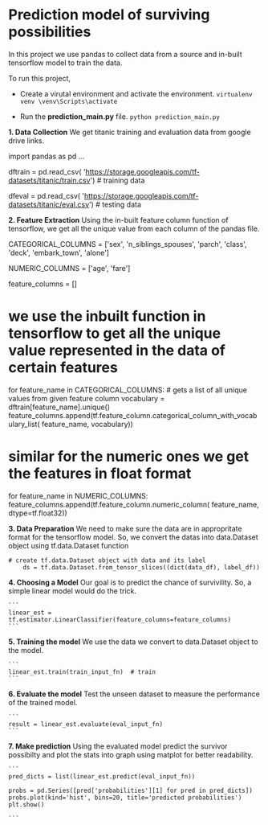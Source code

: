 # Prediction model of surviving possibilities

In this project we use pandas to collect data from a source and in-built tensorflow model to train the data.

To run this project,

- Create a virutal environment and activate the environment.
  `virtualenv venv
\venv\Scripts\activate`

- Run the **prediction_main.py** file.
  `python prediction_main.py`

**1. Data Collection**
We get titanic training and evaluation data from google drive links.

import pandas as pd
...

dftrain = pd.read_csv(
'https://storage.googleapis.com/tf-datasets/titanic/train.csv') # training data

dfeval = pd.read_csv(
'https://storage.googleapis.com/tf-datasets/titanic/eval.csv') # testing data

**2. Feature Extraction**
Using the in-built feature column function of tensorflow, we get all the unique value from each column of the pandas file.

CATEGORICAL_COLUMNS = ['sex', 'n_siblings_spouses', 'parch', 'class', 'deck',
'embark_town', 'alone']

NUMERIC_COLUMNS = ['age', 'fare']

feature_columns = []

# we use the inbuilt function in tensorflow to get all the unique value represented in the data of certain features

for feature_name in CATEGORICAL_COLUMNS: # gets a list of all unique values from given feature column
vocabulary = dftrain[feature_name].unique()
feature_columns.append(tf.feature_column.categorical_column_with_vocabulary_list(
feature_name, vocabulary))

# similar for the numeric ones we get the features in float format

for feature_name in NUMERIC_COLUMNS:
feature_columns.append(tf.feature_column.numeric_column(
feature_name, dtype=tf.float32))

**3. Data Preparation**
We need to make sure the data are in appropritate format for the tensorflow model. So, we convert the datas into data.Dataset object using tf.data.Dataset function

```
# create tf.data.Dataset object with data and its label
    ds = tf.data.Dataset.from_tensor_slices((dict(data_df), label_df))

```

**4. Choosing a Model**
Our goal is to predict the chance of survivility. So, a simple linear model would do the trick.

    ```
    linear_est = tf.estimator.LinearClassifier(feature_columns=feature_columns)
    ```

**5. Training the model**
We use the data we convert to data.Dataset object to the model.

    ```
    linear_est.train(train_input_fn)  # train
    ```

**6. Evaluate the model**
Test the unseen dataset to measure the performance of the trained model.

    ```
    result = linear_est.evaluate(eval_input_fn)
    ```

**7. Make prediction**
Using the evaluated model predict the survivor possibilty and plot the stats into graph using matplot for better readability.

    ```
    pred_dicts = list(linear_est.predict(eval_input_fn))

    probs = pd.Series([pred['probabilities'][1] for pred in pred_dicts])
    probs.plot(kind='hist', bins=20, title='predicted probabilities')
    plt.show()

    ```
